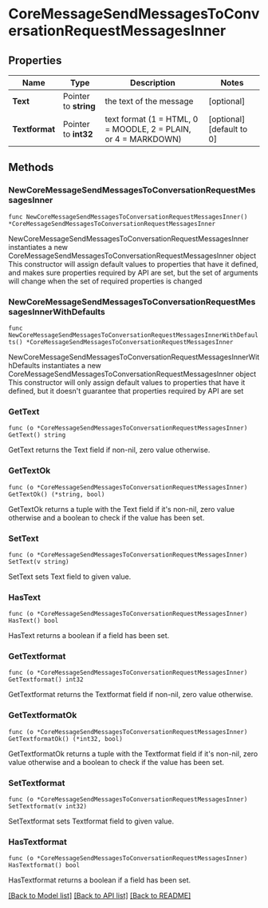 # CoreMessageSendMessagesToConversationRequestMessagesInner

## Properties

Name | Type | Description | Notes
------------ | ------------- | ------------- | -------------
**Text** | Pointer to **string** | the text of the message | [optional] 
**Textformat** | Pointer to **int32** | text format (1 &#x3D; HTML, 0 &#x3D; MOODLE, 2 &#x3D; PLAIN, or 4 &#x3D; MARKDOWN) | [optional] [default to 0]

## Methods

### NewCoreMessageSendMessagesToConversationRequestMessagesInner

`func NewCoreMessageSendMessagesToConversationRequestMessagesInner() *CoreMessageSendMessagesToConversationRequestMessagesInner`

NewCoreMessageSendMessagesToConversationRequestMessagesInner instantiates a new CoreMessageSendMessagesToConversationRequestMessagesInner object
This constructor will assign default values to properties that have it defined,
and makes sure properties required by API are set, but the set of arguments
will change when the set of required properties is changed

### NewCoreMessageSendMessagesToConversationRequestMessagesInnerWithDefaults

`func NewCoreMessageSendMessagesToConversationRequestMessagesInnerWithDefaults() *CoreMessageSendMessagesToConversationRequestMessagesInner`

NewCoreMessageSendMessagesToConversationRequestMessagesInnerWithDefaults instantiates a new CoreMessageSendMessagesToConversationRequestMessagesInner object
This constructor will only assign default values to properties that have it defined,
but it doesn't guarantee that properties required by API are set

### GetText

`func (o *CoreMessageSendMessagesToConversationRequestMessagesInner) GetText() string`

GetText returns the Text field if non-nil, zero value otherwise.

### GetTextOk

`func (o *CoreMessageSendMessagesToConversationRequestMessagesInner) GetTextOk() (*string, bool)`

GetTextOk returns a tuple with the Text field if it's non-nil, zero value otherwise
and a boolean to check if the value has been set.

### SetText

`func (o *CoreMessageSendMessagesToConversationRequestMessagesInner) SetText(v string)`

SetText sets Text field to given value.

### HasText

`func (o *CoreMessageSendMessagesToConversationRequestMessagesInner) HasText() bool`

HasText returns a boolean if a field has been set.

### GetTextformat

`func (o *CoreMessageSendMessagesToConversationRequestMessagesInner) GetTextformat() int32`

GetTextformat returns the Textformat field if non-nil, zero value otherwise.

### GetTextformatOk

`func (o *CoreMessageSendMessagesToConversationRequestMessagesInner) GetTextformatOk() (*int32, bool)`

GetTextformatOk returns a tuple with the Textformat field if it's non-nil, zero value otherwise
and a boolean to check if the value has been set.

### SetTextformat

`func (o *CoreMessageSendMessagesToConversationRequestMessagesInner) SetTextformat(v int32)`

SetTextformat sets Textformat field to given value.

### HasTextformat

`func (o *CoreMessageSendMessagesToConversationRequestMessagesInner) HasTextformat() bool`

HasTextformat returns a boolean if a field has been set.


[[Back to Model list]](../README.md#documentation-for-models) [[Back to API list]](../README.md#documentation-for-api-endpoints) [[Back to README]](../README.md)


